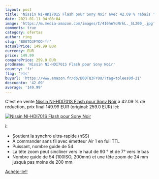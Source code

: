 ```yaml
---
layout: post
title: 'Nissin NI-HDI701S Flash pour Sony Noir avec 42.09 % rabais '
date: 2021-01-11 04:08:04
image: 'https://m.media-amazon.com/images/I/410hnYoNrkL._SL200_.jpg'
comments: true
category: ofertas
author: ring
slug: 'B00TQ3FYOO-fr'
actualPrice: 149.99 EUR
currency: EUR
price: 149.99
comparePrice: 259.0 EUR
prodname: 'Nissin NI-HDI701S Flash pour Sony Noir'
country: 'fr'
flag: '🇫🇷'
buyurl: 'https://www.amazon.fr/dp/B00TQ3FYOO/?tag=tolees0d-21'
descuento: '42.09'
average: '149.99'
---
```


C'est en vente [Nissin NI-HDI701S Flash pour Sony Noir](https://www.amazon.fr/dp/B00TQ3FYOO/?tag=tolees0d-21)  à  42.09 % de réduction, prix final  149.99 EUR (original: 259.0 EUR) ici:

[![Nissin NI-HDI701S Flash pour Sony Noir](https://m.media-amazon.com/images/I/410hnYoNrkL._SL200_.jpg)](https://www.amazon.fr/dp/B00TQ3FYOO/?tag=tolees0d-21)

ℹ️:

- Soutient la synchro ultra-rapide (hSS)
- À commander sans fil avec émetteur Air 1 en full TTL
- Puissant, nombre guide de 54
- La tête zoom peut sincliner vers le haut de 90 ° et de 7° vers le bas
- Nombre guide de 54 (100ISO, 200mm) et une tête zoom de 24 mm jusquà pas moins de 200 mm

[Achète-le!!](https://www.amazon.fr/dp/B00TQ3FYOO/?tag=tolees0d-21)
